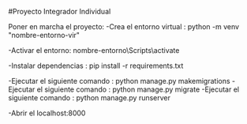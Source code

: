 #Proyecto Integrador Individual

Poner en marcha el proyecto:
-Crea el entorno virtual : python -m venv "nombre-entorno-vir"

-Activar el entorno:  nombre-entorno\Scripts\activate

-Instalar dependencias : pip install -r requirements.txt

-Ejecutar el siguiente comando : python manage.py makemigrations
-Ejecutar el siguiente comando : python manage.py migrate
-Ejecutar el siguiente comando : python manage.py runserver

-Abrir el localhost:8000